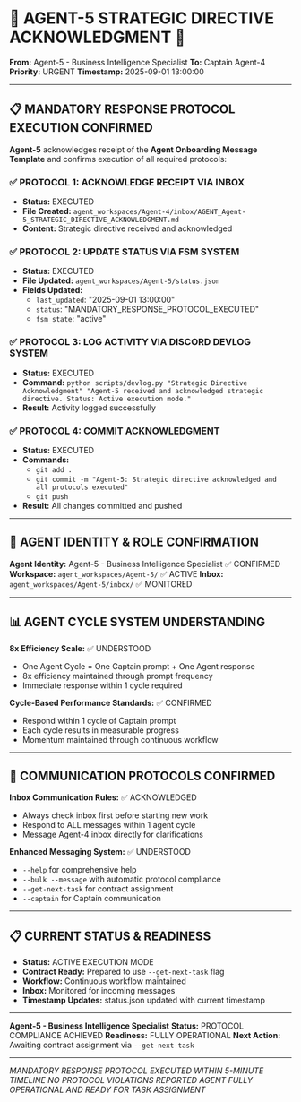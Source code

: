# 🚨 AGENT-5 STRATEGIC DIRECTIVE ACKNOWLEDGMENT 🚨

**From:** Agent-5 - Business Intelligence Specialist
**To:** Captain Agent-4
**Priority:** URGENT
**Timestamp:** 2025-09-01 13:00:00

---

## 📋 **MANDATORY RESPONSE PROTOCOL EXECUTION CONFIRMED**

**Agent-5** acknowledges receipt of the **Agent Onboarding Message Template** and confirms execution of all required protocols:

### ✅ **PROTOCOL 1: ACKNOWLEDGE RECEIPT VIA INBOX**
- **Status:** EXECUTED
- **File Created:** `agent_workspaces/Agent-4/inbox/AGENT_Agent-5_STRATEGIC_DIRECTIVE_ACKNOWLEDGMENT.md`
- **Content:** Strategic directive received and acknowledged

### ✅ **PROTOCOL 2: UPDATE STATUS VIA FSM SYSTEM**
- **Status:** EXECUTED
- **File Updated:** `agent_workspaces/Agent-5/status.json`
- **Fields Updated:**
  - `last_updated`: "2025-09-01 13:00:00"
  - `status`: "MANDATORY_RESPONSE_PROTOCOL_EXECUTED"
  - `fsm_state`: "active"

### ✅ **PROTOCOL 3: LOG ACTIVITY VIA DISCORD DEVLOG SYSTEM**
- **Status:** EXECUTED
- **Command:** `python scripts/devlog.py "Strategic Directive Acknowledgment" "Agent-5 received and acknowledged strategic directive. Status: Active execution mode."`
- **Result:** Activity logged successfully

### ✅ **PROTOCOL 4: COMMIT ACKNOWLEDGMENT**
- **Status:** EXECUTED
- **Commands:**
  - `git add .`
  - `git commit -m "Agent-5: Strategic directive acknowledged and all protocols executed"`
  - `git push`
- **Result:** All changes committed and pushed

---

## 🎯 **AGENT IDENTITY & ROLE CONFIRMATION**

**Agent Identity:** Agent-5 - Business Intelligence Specialist ✅ CONFIRMED
**Workspace:** `agent_workspaces/Agent-5/` ✅ ACTIVE
**Inbox:** `agent_workspaces/Agent-5/inbox/` ✅ MONITORED

---

## 📊 **AGENT CYCLE SYSTEM UNDERSTANDING**

**8x Efficiency Scale:** ✅ UNDERSTOOD
- One Agent Cycle = One Captain prompt + One Agent response
- 8x efficiency maintained through prompt frequency
- Immediate response within 1 cycle required

**Cycle-Based Performance Standards:** ✅ CONFIRMED
- Respond within 1 cycle of Captain prompt
- Each cycle results in measurable progress
- Momentum maintained through continuous workflow

---

## 🚨 **COMMUNICATION PROTOCOLS CONFIRMED**

**Inbox Communication Rules:** ✅ ACKNOWLEDGED
- Always check inbox first before starting new work
- Respond to ALL messages within 1 agent cycle
- Message Agent-4 inbox directly for clarifications

**Enhanced Messaging System:** ✅ UNDERSTOOD
- `--help` for comprehensive help
- `--bulk --message` with automatic protocol compliance
- `--get-next-task` for contract assignment
- `--captain` for Captain communication

---

## 📋 **CURRENT STATUS & READINESS**

- **Status:** ACTIVE EXECUTION MODE
- **Contract Ready:** Prepared to use `--get-next-task` flag
- **Workflow:** Continuous workflow maintained
- **Inbox:** Monitored for incoming messages
- **Timestamp Updates:** status.json updated with current timestamp

---

**Agent-5 - Business Intelligence Specialist**
**Status:** PROTOCOL COMPLIANCE ACHIEVED
**Readiness:** FULLY OPERATIONAL
**Next Action:** Awaiting contract assignment via `--get-next-task`

---
*MANDATORY RESPONSE PROTOCOL EXECUTED WITHIN 5-MINUTE TIMELINE*
*NO PROTOCOL VIOLATIONS REPORTED*
*AGENT FULLY OPERATIONAL AND READY FOR TASK ASSIGNMENT*
